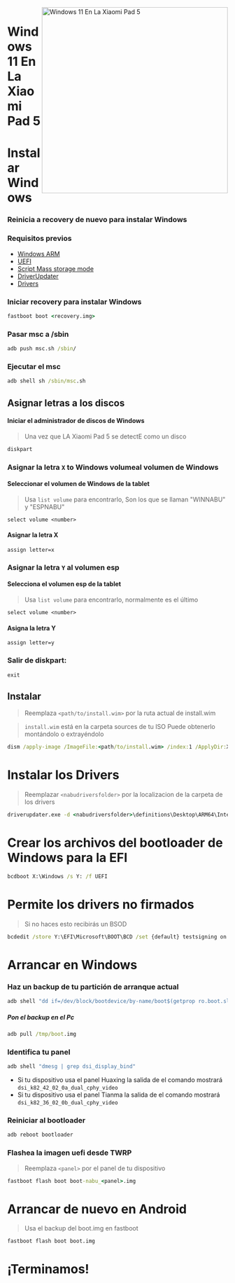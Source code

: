 <img align="right" src="https://raw.githubusercontent.com/erdilS/Port-Windows-11-Xiaomi-Pad-5/main/nabu.png" width="425" alt="Windows 11 En La Xiaomi Pad 5">

# Windows 11 En La Xiaomi Pad 5


# Instalar Windows

### Reinicia a recovery de nuevo para instalar Windows

### Requisitos previos

- [Windows ARM](https://uupdump.net/)
- [UEFI](../../../../releases/tag/1.0)
- [Script Mass storage mode](../../../../releases/tag/1.0)
- [DriverUpdater](https://github.com/WOA-Project/DriverUpdater/releases/latest)
- [Drivers](https://github.com/map220v/MiPad5-drivers)


### Iniciar recovery para instalar Windows
```cmd
fastboot boot <recovery.img>
```

### Pasar msc a /sbin
```cmd
adb push msc.sh /sbin/
```

### Ejecutar el msc 

```cmd
adb shell sh /sbin/msc.sh
```

## Asignar letras a los discos
  

#### Iniciar el administrador de discos de Windows

> Una vez que LA Xiaomi Pad 5 se detectE como un disco

```cmd
diskpart
```


### Asignar la letra `X` to Windows volumeal volumen de Windows

#### Seleccionar el volumen de Windows de la tablet
> Usa `list volume` para encontrarlo, Son los que se llaman "WINNABU" y "ESPNABU"

```diskpart
select volume <number>
```

#### Asignar la letra X
```diskpart
assign letter=x
```

### Asignar la letra `Y` al volumen esp

#### Selecciona el volumen esp de la tablet
> Usa `list volume` para encontrarlo, normalmente es el último

```diskpart
select volume <number>
```

#### Asigna la letra Y

```diskpart
assign letter=y
```

### Salir de diskpart:
```diskpart
exit
```

  
  

## Instalar

> Reemplaza `<path/to/install.wim>` por la ruta actual de install.wim 

> `install.wim` está en la carpeta sources de tu ISO
> Puede obtenerlo montándolo o extrayéndolo

```cmd
dism /apply-image /ImageFile:<path/to/install.wim> /index:1 /ApplyDir:X:\
```

# Instalar los Drivers

> Reemplazar `<nabudriversfolder>` por la localizacion de la carpeta de los drivers

```cmd
driverupdater.exe -d <nabudriversfolder>\definitions\Desktop\ARM64\Internal\nabu.txt -r <nabudriversfolder> -p X:
```

  

# Crear los archivos del bootloader de Windows para la EFI 

```cmd
bcdboot X:\Windows /s Y: /f UEFI
```

  
  

# Permite los drivers no firmados

> Si no haces esto recibirás un BSOD

```cmd
bcdedit /store Y:\EFI\Microsoft\BOOT\BCD /set {default} testsigning on
```

# Arrancar en Windows

### Haz un backup de tu partición de arranque actual

```cmd
adb shell "dd if=/dev/block/bootdevice/by-name/boot$(getprop ro.boot.slot_suffix) of=/tmp/boot.img"
```

##### Pon el backup en el Pc

```cmd
adb pull /tmp/boot.img
```

### Identifica tu panel

```cmd
adb shell "dmesg | grep dsi_display_bind"
```

- Si tu dispositivo usa el panel Huaxing la salida de el comando mostrará ```dsi_k82_42_02_0a_dual_cphy_video```
- Si tu dispositivo usa el panel Tianma la salida de el comando mostrará ```dsi_k82_36_02_0b_dual_cphy_video```


### Reiniciar al bootloader

```cmd
adb reboot bootloader
```

### Flashea la imagen uefi desde TWRP
> Reemplaza ```<panel>``` por el panel de tu dispositivo

```cmd
fastboot flash boot boot-nabu_<panel>.img
```

# Arrancar de nuevo en Android
> Usa el backup del boot.img en fastboot

```cmd
fastboot flash boot boot.img
```

# ¡Terminamos!
